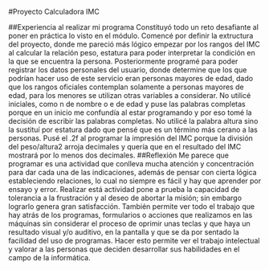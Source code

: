 #Proyecto Calculadora IMC

##Experiencia al realizar mi programa
Constituyó todo un reto desafiante al poner en práctica lo visto en el módulo.
Comencé por definir la extructura del proyecto, donde me pareció más lógico empezar por los rangos del IMC al calcular la relación peso, estatura para poder interpretar la condición en la que se encuentra la persona.
Posteriormente programé para poder registrar los datos personales del usuario, donde determine que los que podrían hacer uso de este servicio eran personas mayores de edad, dado que los rangos oficiales contemplan solamente a personas mayores de edad, para los menores se utilizan otras variables a considerar.
No utilicé iniciales, como n de nombre o e de edad y puse las palabras completas porque en un inicio me confundía al estar programando y por eso tomé la decisión de escribir las palabras completas.
No utilicé la palabra altura sino la sustituí por estatura dado que pensé que es un término más cerano a las personas.
Pusé el .2f al programar la impresión del IMC porque la división del peso/altura2 arroja decimales y quería que en el resultado del IMC mostrará por lo menos dos decimales.
##Reflexión
Me parece que programar es una actividad que conlleva mucha atención y concentración para dar cada una de las indicaciones, además de pensar con cierta lógica estableciendo relaciones, lo cual no siempre es fácil y hay que aprender por ensayo y error.
Realizar está actividad pone a prueba la capacidad de tolerancia a la frustración y al deseo de abortar la misión; sin embargo lograrlo genera gran satisfacción.
También permite ver todo el trabajo que hay atrás de los programas, formularios o acciones que realizamos en las máquinas sin considerar el proceso de oprimir unas teclas y que haya un resultado visual y/o auditivo,  en la pantalla y que se da por sentado la facilidad del uso de programas. Hacer esto permite ver el trabajo intelectual y valorar a las personas que deciden desarrollar sus habilidades en el campo de la informática.